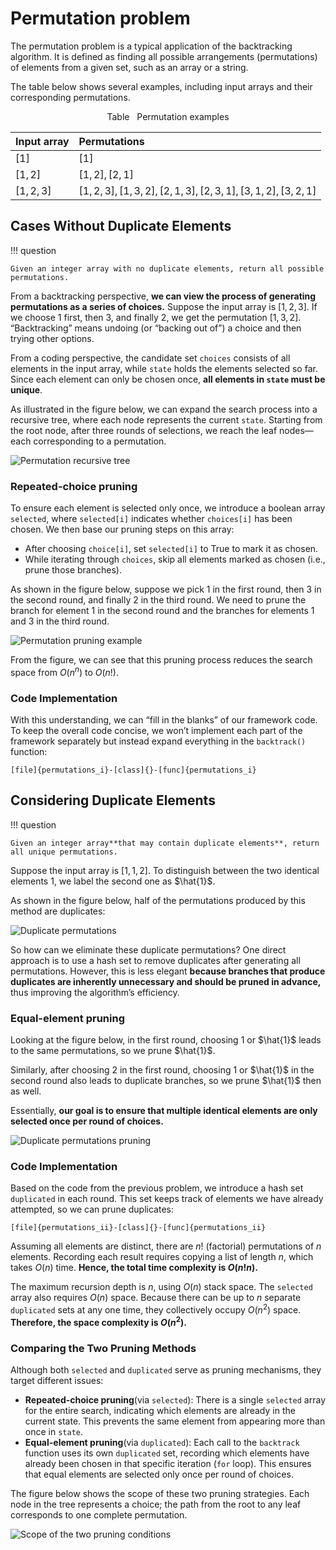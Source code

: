 # Permutation problem

The permutation problem is a typical application of the backtracking algorithm. It is defined as finding all possible arrangements (permutations) of elements from a given set, such as an array or a string.

The table below shows several examples, including input arrays and their corresponding permutations.

<p align="center"> Table <id> &nbsp; Permutation examples </p>

| Input array | Permutations                                                       |
| :---------- | :----------------------------------------------------------------- |
| $[1]$       | $[1]$                                                              |
| $[1, 2]$    | $[1, 2], [2, 1]$                                                   |
| $[1, 2, 3]$ | $[1, 2, 3], [1, 3, 2], [2, 1, 3], [2, 3, 1], [3, 1, 2], [3, 2, 1]$ |

## Cases Without Duplicate Elements

!!! question

    Given an integer array with no duplicate elements, return all possible permutations.

From a backtracking perspective, **we can view the process of generating permutations as a series of choices.** Suppose the input array is $[1, 2, 3]$. If we choose $1$ first, then $3$, and finally $2$, we get the permutation $[1, 3, 2]$. “Backtracking” means undoing (or “backing out of”) a choice and then trying other options.

From a coding perspective, the candidate set `choices` consists of all elements in the input array, while `state` holds the elements selected so far. Since each element can only be chosen once, **all elements in `state` must be unique**.

As illustrated in the figure below, we can expand the search process into a recursive tree, where each node represents the current `state`. Starting from the root node, after three rounds of selections, we reach the leaf nodes—each corresponding to a permutation.

![Permutation recursive tree](permutations_problem.assets/permutations_i.png)

### Repeated-choice pruning

To ensure each element is selected only once, we introduce a boolean array `selected`, where `selected[i]` indicates whether `choices[i]` has been chosen. We then base our pruning steps on this array:

- After choosing `choice[i]`, set `selected[i]` to $\text{True}$ to mark it as chosen.
- While iterating through `choices`, skip all elements marked as chosen (i.e., prune those branches).

As shown in the figure below, suppose we pick 1 in the first round, then 3 in the second round, and finally 2 in the third round. We need to prune the branch for element 1 in the second round and the branches for elements 1 and 3 in the third round.

![Permutation pruning example](permutations_problem.assets/permutations_i_pruning.png)

From the figure, we can see that this pruning process reduces the search space from $O(n^n)$ to $O(n!)$.

### Code Implementation

With this understanding, we can “fill in the blanks” of our framework code. To keep the overall code concise, we won’t implement each part of the framework separately but instead expand everything in the `backtrack()` function:

```src
[file]{permutations_i}-[class]{}-[func]{permutations_i}
```

## Considering Duplicate Elements

!!! question

    Given an integer array**that may contain duplicate elements**, return all unique permutations.

Suppose the input array is $[1, 1, 2]$. To distinguish between the two identical elements $1$, we label the second one as $\hat{1}$.

As shown in the figure below, half of the permutations produced by this method are duplicates:

![Duplicate permutations](permutations_problem.assets/permutations_ii.png)

So how can we eliminate these duplicate permutations? One direct approach is to use a hash set to remove duplicates after generating all permutations. However, this is less elegant **because branches that produce duplicates are inherently unnecessary and should be pruned in advance,** thus improving the algorithm’s efficiency.

### Equal-element pruning

Looking at the figure below, in the first round, choosing $1$ or $\hat{1}$ leads to the same permutations, so we prune $\hat{1}$.

Similarly, after choosing $2$ in the first round, choosing $1$ or $\hat{1}$ in the second round also leads to duplicate branches, so we prune $\hat{1}$ then as well.

Essentially, **our goal is to ensure that multiple identical elements are only selected once per round of choices.**

![Duplicate permutations pruning](permutations_problem.assets/permutations_ii_pruning.png)

### Code Implementation

Based on the code from the previous problem, we introduce a hash set `duplicated` in each round. This set keeps track of elements we have already attempted, so we can prune duplicates:

```src
[file]{permutations_ii}-[class]{}-[func]{permutations_ii}
```

Assuming all elements are distinct, there are $n!$ (factorial) permutations of $n$ elements. Recording each result requires copying a list of length $n$, which takes $O(n)$ time. **Hence, the total time complexity is $O(n!n)$.**

The maximum recursion depth is $n$, using $O(n)$ stack space. The `selected` array also requires $O(n)$ space. Because there can be up to $n$ separate `duplicated` sets at any one time, they collectively occupy $O(n^2)$ space. **Therefore, the space complexity is $O(n^2)$.**

### Comparing the Two Pruning Methods

Although both `selected` and `duplicated` serve as pruning mechanisms, they target different issues:

- **Repeated-choice pruning**(via `selected`): There is a single `selected` array for the entire search, indicating which elements are already in the current state. This prevents the same element from appearing more than once in `state`.
- **Equal-element pruning**(via `duplicated`): Each call to the `backtrack` function uses its own `duplicated` set, recording which elements have already been chosen in that specific iteration (`for` loop). This ensures that equal elements are selected only once per round of choices.

The figure below shows the scope of these two pruning strategies. Each node in the tree represents a choice; the path from the root to any leaf corresponds to one complete permutation.

![Scope of the two pruning conditions](permutations_problem.assets/permutations_ii_pruning_summary.png)
